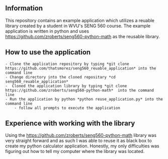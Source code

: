 ## Information
This repository contains an example application which utilizes a reuable library created by a student in WVU's SENG 560 course. The example application is written in python and uses https://github.com/zroberts/seng560-python-math as the reusable library.


## How to use the application
	- Clone the application repository by typing *git clone https://github.com/thatsmorez/seng560_reuable_application* into the command line
	- Change directory into the cloned repositary *cd seng560_reuable_application*
	-  Cloned the application library by typing *git clone https://github.com/zroberts/seng560-python-math*  into the command line
	- Run the application by python *python reuse_application.py* into the command line
		- follow all prompts to execute the application


## Experience with working with the library
Using the  https://github.com/zroberts/seng560-python-math library was very straight forward and as such I was able to reuse it as black box to create my python calculator application. Honestly, my only difficulties was figuring out how to tell my computer where the library was located. 
